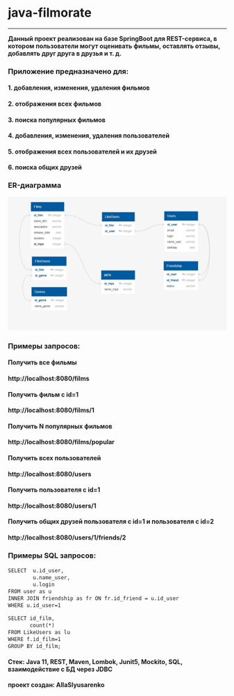 # java-filmorate
-------------
**Данный проект реализован на базе SpringBoot для REST-сервиса, в котором пользователи могут оценивать фильмы, 
оставлять отзывы, добавлять друг друга в друзья и т. д.**

### Приложение предназначено для:
#### 1. добавления, изменения, удаления фильмов
#### 2. отображения всех фильмов
#### 3. поиска популярных фильмов
#### 4. добавления, изменения, удаления пользователей
#### 5. отображения всех пользователей и их друзей
#### 6. поиска общих друзей

### ER-диаграмма
![ER-диаграмма](src/main/java/ru/yandex/practicum/filmorate/ER_1.jpg)

### Примеры запросов:
#### Получить все фильмы
#### http://localhost:8080/films
#### Получить фильм с id=1
#### http://localhost:8080/films/1
#### Получить N популярных фильмов
#### http://localhost:8080/films/popular

#### Получить всех пользователей
#### http://localhost:8080/users
#### Получить пользователя с id=1
#### http://localhost:8080/users/1
#### Получить общих друзей пользователя с id=1 и пользователя с id=2
#### http://localhost:8080/users/1/friends/2

### Примеры SQL запросов:
``` 
SELECT  u.id_user,
        u.name_user, 
        u.login
FROM user as u
INNER JOIN friendship as fr ON fr.id_friend = u.id_user
WHERE u.id_user=1
```

```
SELECT id_film,
       count(*)
FROM LikeUsers as lu
WHERE f.id_film=1
GROUP BY id_film;
```
#### Стек: Java 11, REST, Maven, Lombok, Junit5, Mockito, SQL, взаимодействие с БД через JDBC
#### проект создан: AllaSlyusarenko
